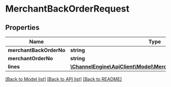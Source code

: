 # MerchantBackOrderRequest

## Properties
Name | Type | Description | Notes
------------ | ------------- | ------------- | -------------
**merchantBackOrderNo** | **string** |  | 
**merchantOrderNo** | **string** |  | 
**lines** | [**\ChannelEngine\ApiClient\Model\MerchantBackOrderLineRequest[]**](MerchantBackOrderLineRequest.md) |  | 

[[Back to Model list]](../README.md#documentation-for-models) [[Back to API list]](../README.md#documentation-for-api-endpoints) [[Back to README]](../README.md)


